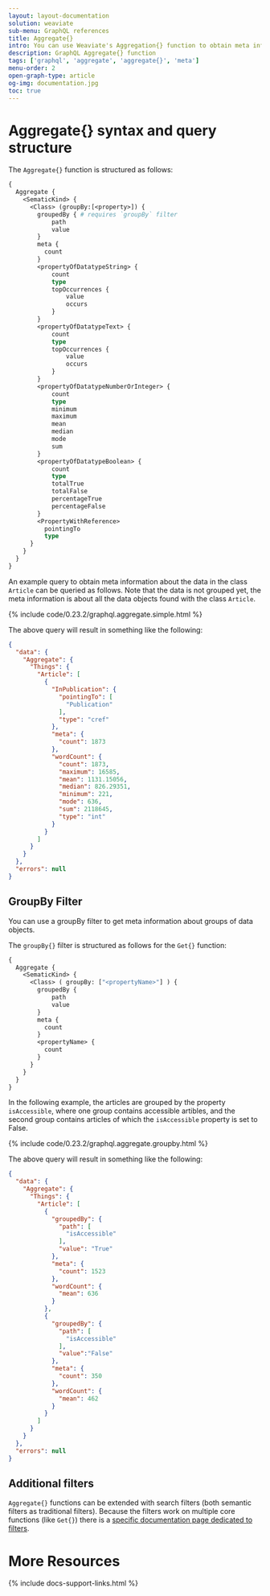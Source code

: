 ```yaml
---
layout: layout-documentation
solution: weaviate
sub-menu: GraphQL references
title: Aggregate{}
intro: You can use Weaviate's Aggregation{} function to obtain meta information about collections of data. Meta information can be queried over all objects in a class or by groups in a class.
description: GraphQL Aggregate{} function
tags: ['graphql', 'aggregate', 'aggregate{}', 'meta']
menu-order: 2
open-graph-type: article
og-img: documentation.jpg
toc: true
---
```


# Aggregate{} syntax and query structure

The `Aggregate{}` function is structured as follows:

```graphql
{
  Aggregate {
    <SematicKind> {
      <Class> (groupBy:[<property>]) { 
        groupedBy { # requires `groupBy` filter
            path
            value
        }
        meta {
          count
        }
        <propertyOfDatatypeString> {
            count
            type
            topOccurrences {
                value
                occurs
            }
        }
        <propertyOfDatatypeText> {
            count
            type
            topOccurrences {
                value
                occurs
            }
        }
        <propertyOfDatatypeNumberOrInteger> {
            count
            type
            minimum
            maximum
            mean
            median
            mode
            sum
        }
        <propertyOfDatatypeBoolean> {
            count
            type
            totalTrue
            totalFalse
            percentageTrue
            percentageFalse
        }
        <PropertyWithReference>
          pointingTo
          type
      }
    }
  }
}
```

An example query to obtain meta information about the data in the class `Article` can be queried as follows. Note that the data is not grouped yet, the meta information is about all the data objects found with the class `Article`.

{% include code/0.23.2/graphql.aggregate.simple.html %}

The above query will result in something like the following:

```json
{
  "data": {
    "Aggregate": {
      "Things": {
        "Article": [
          {
            "InPublication": {
              "pointingTo": [
                "Publication"
              ],
              "type": "cref"
            },
            "meta": {
              "count": 1873
            },
            "wordCount": {
              "count": 1873,
              "maximum": 16585,
              "mean": 1131.15056,
              "median": 826.29351,
              "minimum": 221,
              "mode": 636,
              "sum": 2118645,
              "type": "int"
            }
          }
        ]
      }
    }
  },
  "errors": null
}
```


## GroupBy Filter
You can use a groupBy filter to get meta information about groups of data objects.

The `groupBy{}` filter is structured as follows for the `Get{}` function:

```graphql
{
  Aggregate {
    <SematicKind> {
      <Class> ( groupBy: ["<propertyName>"] ) {
        groupedBy {
            path
            value
        }
        meta {
          count
        }
        <propertyName> {
          count
        }
      }
    }
  }
}
```

In the following example, the articles are grouped by the property `isAccessible`, where one group contains accessible artibles, and the second group contains articles of which the `isAccessible` property is set to False.

{% include code/0.23.2/graphql.aggregate.groupby.html %}

The above query will result in something like the following:

```json
{
  "data": {
    "Aggregate": {
      "Things": {
        "Article": [
          {
            "groupedBy": {
              "path": [
                "isAccessible"
              ],
              "value": "True"
            },
            "meta": {
              "count": 1523
            },
            "wordCount": {
              "mean": 636
            }
          },
          {
            "groupedBy": {
              "path": [
                "isAccessible"
              ],
              "value":"False"
            },
            "meta": {
              "count": 350
            },
            "wordCount": {
              "mean": 462
            }
          }
        ]
      }
    }
  },
  "errors": null
}
```

## Additional filters

`Aggregate{}` functions can be extended with search filters (both semantic filters as traditional filters). Because the filters work on multiple core functions (like `Get{}`) there is a [specific documentation page dedicated to filters](filters.html).

# More Resources

{% include docs-support-links.html %}